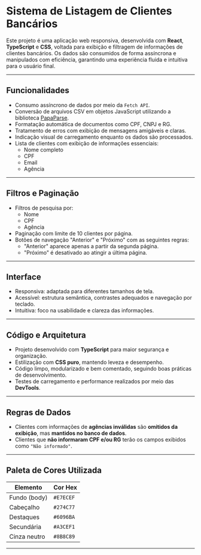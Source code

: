 # Sistema de Listagem de Clientes Bancários

Este projeto é uma aplicação web responsiva, desenvolvida com **React**, **TypeScript** e **CSS**, voltada para exibição e filtragem de informações de clientes bancários. Os dados são consumidos de forma assíncrona e manipulados com eficiência, garantindo uma experiência fluida e intuitiva para o usuário final.

---

## Funcionalidades

- Consumo assíncrono de dados por meio da `Fetch API`.
- Conversão de arquivos CSV em objetos JavaScript utilizando a biblioteca [PapaParse](https://www.papaparse.com/).
- Formatação automática de documentos como CPF, CNPJ e RG.
- Tratamento de erros com exibição de mensagens amigáveis e claras.
- Indicação visual de carregamento enquanto os dados são processados.
- Lista de clientes com exibição de informações essenciais:
  - Nome completo
  - CPF
  - Email
  - Agência

---

## Filtros e Paginação

- Filtros de pesquisa por:
  - Nome
  - CPF
  - Agência
- Paginação com limite de 10 clientes por página.
- Botões de navegação "Anterior" e "Próximo" com as seguintes regras:
  - "Anterior" aparece apenas a partir da segunda página.
  - "Próximo" é desativado ao atingir a última página.

---

## Interface

- Responsiva: adaptada para diferentes tamanhos de tela.
- Acessível: estrutura semântica, contrastes adequados e navegação por teclado.
- Intuitiva: foco na usabilidade e clareza das informações.

---

## Código e Arquitetura

- Projeto desenvolvido com **TypeScript** para maior segurança e organização.
- Estilização com **CSS puro**, mantendo leveza e desempenho.
- Código limpo, modularizado e bem comentado, seguindo boas práticas de desenvolvimento.
- Testes de carregamento e performance realizados por meio das **DevTools**.

---

## Regras de Dados

- Clientes com informações de **agências inválidas** são **omitidos da exibição**, mas **mantidos no banco de dados**.
- Clientes que **não informaram CPF e/ou RG** terão os campos exibidos como `"Não informado"`.

---

## Paleta de Cores Utilizada

| Elemento        | Cor Hex   |
|-----------------|-----------|
| Fundo (body)    | `#E7ECEF` |
| Cabeçalho       | `#274C77` |
| Destaques       | `#6096BA` |
| Secundária      | `#A3CEF1` |
| Cinza neutro    | `#8B8C89` |

---
